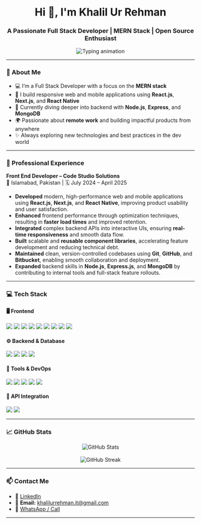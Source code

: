 <h1 align="center">Hi 👋, I'm Khalil Ur Rehman</h1>
<h3 align="center">A Passionate Full Stack Developer | MERN Stack | Open Source Enthusiast</h3>

<p align="center">
  <img src="https://readme-typing-svg.herokuapp.com/?lines=Full-Stack+Software+Developer;MERN+Stack+Specialist;React+%7C+Next.js+%7C+Node.js+Lover;Open+Source+Contributor;Always+Learning+Something+New!&center=true&width=500&height=45" alt="Typing animation" />
</p>

---

### 🚀 About Me

- 💻 I’m a Full Stack Developer with a focus on the **MERN stack**  
- 🔧 I build responsive web and mobile applications using **React.js**, **Next.js**, and **React Native**
- 🧠 Currently diving deeper into backend with **Node.js**, **Express**, and **MongoDB**
- 🌍 Passionate about **remote work** and building impactful products from anywhere
- ✨ Always exploring new technologies and best practices in the dev world

---

### 💼 Professional Experience

**Front End Developer – Code Studio Solutions**  
📍 Islamabad, Pakistan | 🗓️ July 2024 – April 2025

- **Developed** modern, high-performance web and mobile applications using **React.js**, **Next.js**, and **React Native**, improving product usability and user satisfaction.
- **Enhanced** frontend performance through optimization techniques, resulting in **faster load times** and improved retention.
- **Integrated** complex backend APIs into interactive UIs, ensuring **real-time responsiveness** and smooth data flow.
- **Built** scalable and **reusable component libraries**, accelerating feature development and reducing technical debt.
- **Maintained** clean, version-controlled codebases using **Git**, **GitHub**, and **Bitbucket**, enabling smooth collaboration and deployment.
- **Expanded** backend skills in **Node.js**, **Express.js**, and **MongoDB** by contributing to internal tools and full-stack feature rollouts.

---

### 💻 Tech Stack

#### 🖥 Frontend

<p>
  <img src="https://skillicons.dev/icons?i=react" />
  <img src="https://skillicons.dev/icons?i=nextjs" />
  <img src="https://skillicons.dev/icons?i=html" />
  <img src="https://skillicons.dev/icons?i=css" />
  <img src="https://skillicons.dev/icons?i=js" />
  <img src="https://skillicons.dev/icons?i=tailwind" />
  <img src="https://skillicons.dev/icons?i=bootstrap" />
  <img src="https://skillicons.dev/icons?i=redux" />
  <img src="https://skillicons.dev/icons?i=reactnative" />
</p>

#### ⚙️ Backend & Database

<p>
  <img src="https://skillicons.dev/icons?i=nodejs" />
  <img src="https://skillicons.dev/icons?i=express" />
  <img src="https://skillicons.dev/icons?i=mongodb" />
  <img src="https://skillicons.dev/icons?i=firebase" />
</p>

#### 🔧 Tools & DevOps

<p>
  <img src="https://skillicons.dev/icons?i=git" />
  <img src="https://skillicons.dev/icons?i=github" />
  <img src="https://skillicons.dev/icons?i=bitbucket" />
  <img src="https://skillicons.dev/icons?i=vscode" />
  <img src="https://skillicons.dev/icons?i=postman" />
</p>

#### 🔌 API Integration

<p>
  <img src="https://img.shields.io/badge/RESTful%20APIs-%23007ACC?style=for-the-badge&logo=api&logoColor=white" />
  <img src="https://img.shields.io/badge/Third%20Party%20Services-%236DB33F?style=for-the-badge" />
</p>

---

### 📈 GitHub Stats

<p align="center">
  <img src="https://github-readme-stats.vercel.app/api?username=khalilurrehman-it&show_icons=true&theme=radical" alt="GitHub Stats" />
  <br /><br />
  <img src="https://github-readme-streak-stats.herokuapp.com/?user=khalilurrehman-it&theme=radical" alt="GitHub Streak" />
</p>

---

### 📫 Contact Me

- 💼 [LinkedIn](https://www.linkedin.com/in/khalil-ur-rehman-it/)
- 📧 **Email:** khalilurrehman.it@gmail.com  
- 📱 [WhatsApp / Call](https://wa.me/923125301590)

---
